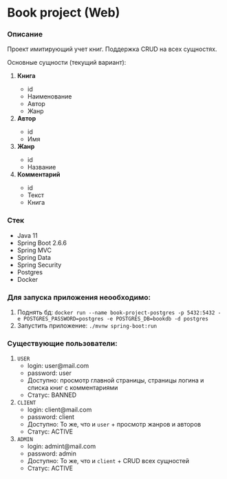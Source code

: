 <h1>Book project (Web)</h1>
<h3>Описание</h3>
<p>Проект имитирующий учет книг. Поддержка CRUD на всех сущностях.</p>
<p>Основные сущности (текущий вариант): </p>
<ol>
    <li><b>Книга</b></li>
    <ul>
        <li>id</li>
        <li>Наименование</li>
        <li>Автор</li>
        <li>Жанр</li>
    </ul>
    <li><b>Автор</b></li>
    <ul>
        <li>id</li>
        <li>Имя</li>
    </ul>
    <li><b>Жанр</b></li>
    <ul>
        <li>id</li>
        <li>Название</li>
    </ul>
    <li><b>Комментарий</b></li>
    <ul>
        <li>id</li>
        <li>Текст</li>
        <li>Книга</li>
    </ul>
</ol>

<h3>Стек</h3>
<ul>
    <li>Java 11</li>
    <li>Spring Boot 2.6.6</li>
    <li>Spring MVC</li>
    <li>Spring Data</li>
    <li>Spring Security</li>
    <li>Postgres</li>
    <li>Docker</li>
</ul>

<h3>Для запуска приложения неообходимо:</h3>
<ol>
    <li>Поднять бд: <code>docker run --name book-project-postgres -p 5432:5432 -e POSTGRES_PASSWORD=postgres -e POSTGRES_DB=bookdb -d postgres</code></li>
    <li>Запустить приложение: <code>./mvnw spring-boot:run</code></li>
</ol>

<h3>Существующие пользователи:</h3>
<ol>
    <li><code>USER</code>
        <ul>
            <li>login: user@mail.com</li>
            <li>password: user</li>
            <li>Доступно: просмотр главной страницы, страницы логина и списка книг c комментариями</li>
            <li>Статус: BANNED</li>
        </ul>
    </li>
    <li>
        <code>CLIENT</code>
        <ul>
            <li>login: client@mail.com</li>
            <li>password: client</li>
            <li>Доступно: То же, что и <code>user</code> + просмотр жанров и авторов</li>
            <li>Статус: ACTIVE</li>
        </ul>
    </li>
    <li>
        <code>ADMIN</code>
        <ul>
            <li>login: admint@mail.com</li>
            <li>password: admin</li>
            <li>Доступно: То же, что и <code>client</code> + CRUD всех сущностей</li>
            <li>Статус: ACTIVE</li>
        </ul>
    </li>
</ol>

